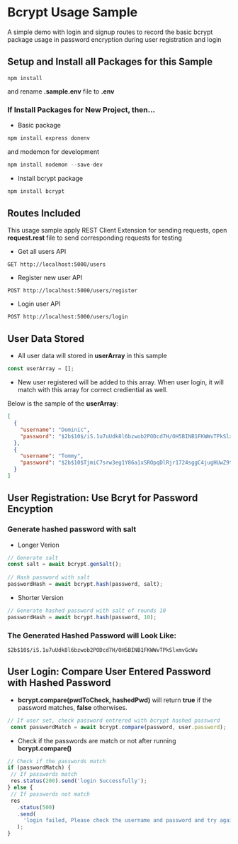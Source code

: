 # Bcrypt Usage Sample
A simple demo with login and signup routes to record the basic bcrypt package usage in password encryption during user registration and login

## Setup and Install all Packages for this Sample
```
npm install
```
and rename **.sample.env** file to **.env**


### If Install Packages for New Project, then...
- Basic package
```js
npm install express donenv
```

and modemon for development
```js
npm install nodemon --save-dev
```

- Install bcrypt package
```js
npm install bcrypt
```

## Routes Included

This usage sample apply REST Client Extension for sending requests, open **request.rest** file to send corresponding requests for testing


- Get all users API
```
GET http://localhost:5000/users
```

- Register new user API
```
POST http://localhost:5000/users/register
```

- Login user API
```
POST http://localhost:5000/users/login
```

## User Data Stored

- All user data will stored in **userArray** in this sample
```js
const userArray = [];
```

- New user registered will be added to this array. When user login, it will match with this array for correct crediential as well.  

Below is the sample of the **userArray**:
```json
[
  {
    "username": "Dominic",
    "password": "$2b$10$/iS.1u7uUdk8l6bzwob2PODcd7H/OH5BINB1FKWWvTPkSlxmvGcWu"
  },
  {
    "username": "Tommy",
    "password": "$2b$10$TjmiC7srw3eg1Y86a1xSROpqDlRjr1724sggC4jugHUwZ9t2nMJa."
  }
]
```

## User Registration: Use Bcryt for Password Encyption

### Generate hashed password with salt

- Longer Verion
```js
// Generate salt
const salt = await bcrypt.genSalt();
  
// Hash password with salt
passwordHash = await bcrypt.hash(password, salt);
```

- Shorter Version
```js
// Generate hashed password with salt of rounds 10
passwordHash = await bcrypt.hash(password, 10);
```

### The Generated Hashed Password will Look Like:
```
$2b$10$/iS.1u7uUdk8l6bzwob2PODcd7H/OH5BINB1FKWWvTPkSlxmvGcWu
```

## User Login: Compare User Entered Password with Hashed Password
-  **bcrypt.compare(pwdToCheck, hashedPwd)** will return **true** if the password matches, **false** otherwises.
```js
// If user set, check password entrered with bcrypt hashed password
 const passwordMatch = await bcrypt.compare(password, user.password);
 ```

- Check if the passwords are match or not after running **bcrypt.compare()**
 ```js
// Check if the passwords match
if (passwordMatch) {
  // If passwords match
  res.status(200).send('login Successfully');
} else {
  // If passwords not match
  res
    .status(500)
    .send(
      'login failed, Please check the username and password and try again!'
    );
}
 ```
 

